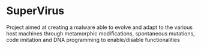# SuperVirus
Project aimed at creating a malware able to evolve and adapt to the various host machines through metamorphic modifications, spontaneous mutations, code imitation and DNA programming to enable/disable functionalities

